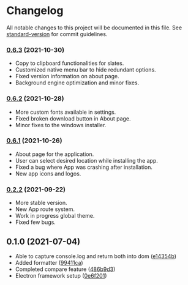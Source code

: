 # Changelog

All notable changes to this project will be documented in this file. See [standard-version](https://github.com/conventional-changelog/standard-version) for commit guidelines.

### [0.6.3](https://github.com/sprakash57/ecslate/compare/v0.6.1...v0.6.3) (2021-10-30)

* Copy to clipboard functionalities for slates.
* Customized native menu bar to hide redundant options.
* Fixed version information on about page.
* Background engine optimization and minor fixes.

### [0.6.2](https://github.com/sprakash57/ecslate/pull/23) (2021-10-28)

* More custom fonts available in settings.
* Fixed broken download button in About page.
* Minor fixes to the windows installer.

### [0.6.1](https://github.com/sprakash57/ecslate/pull/19) (2021-10-26)

* About page for the application.
* User can select desired location while installing the app.
* Fixed a bug where App was crashing after installation.
* New app icons and logos.

### [0.2.2](https://github.com/sprakash57/ecslate/compare/v0.1.0...v0.2.2) (2021-09-22)


* More stable version.
* New App route system.
* Work in progress global theme.
* Fixed few bugs.

## 0.1.0 (2021-07-04)


* Able to capture console.log and return both into dom ([e14354b](https://github.com/sprakash57/ecslate/commits/e14354b7ec89ca178883f7f2cb60df60d4b1d7b4))
* Added formatter ([99411ca](https://github.com/sprakash57/ecslate/commits/99411caaa58dac685b15fd3835702656b2e4fa51))
* Completed compare feature ([486b9d3](https://github.com/sprakash57/ecslate/commits/486b9d37d8006bf31a0b8f0f0996e93d92da0563))
* Electron framework setup ([0e6f201](https://github.com/sprakash57/ecslate/commits/0e6f2012d85f9ad027b4a1ca9c2ccb5847eee2b0))
